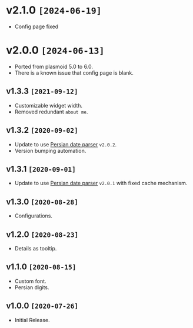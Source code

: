 # v2.1.0 `[2024-06-19]`

- Config page fixed

# v2.0.0 `[2024-06-13]`

- Ported from plasmoid 5.0 to 6.0.
- There is a known issue that config page is blank.

## v1.3.3 `[2021-09-12]`

- Customizable widget width.
- Removed redundant `about me`.

## v1.3.2 `[2020-09-02]`

- Update to use [Persian date parser](https://github.com/yousefvand/persian-date-parser) `v2.0.2`.
- Version bumping automation.

## v1.3.1 `[2020-09-01]`

- Update to use [Persian date parser](https://github.com/yousefvand/persian-date-parser) `v2.0.1` with fixed cache mechanism.

## v1.3.0 `[2020-08-28]`

- Configurations.

## v1.2.0 `[2020-08-23]`

- Details as tooltip.

## v1.1.0 `[2020-08-15]`

- Custom font.
- Persian digits.

## v1.0.0 `[2020-07-26]`

- Initial Release.
